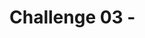 # Challenge 03 - <Title of Challenge> - Coach's Guide 

[< Previous Solution](./Solution-02.md) - **[Home](./README.md)** - [Next Solution >](./Solution-04.md)

## Notes & Guidance

Create a new guest user in your Entra ID tenant by clicking Invite guest user in User screen.

Use your personal email address while creating the guest user. You should get an invitation email from Microsoft.

You can put a personal message while inviting the user.

You can accept the invitation by opening your email and click the Accept Invitation button. 

Open the [authr](https://authr.biz/?requesttype=OpenIdConnect&scope=openid+profile&responsetype=id_token&responsemode=form_post&additionalparameters=prompt%3dlogin&importtype=AzureAD&tenant=microsoft.onmicrosoft.com&clientid=your-client-id) link.

Make sure to change the tenant=microsoft.onmicrosoft.com in the query parameter to your newly created tenant. It should be tenant=yourtenantname.onmicrosoft.com

Verify that Authorization Endpoint and Token Endpoint reflects the change.

Copy the Client ID from the Azure Portal by navigation Entra ID - App Registration - Overview - Application (client) ID.

Sign In using your personal email address. An One Time Passcode should be sent to your personal email address.

Once you enter the Passcode, you might be asked to create the account in Authenticator app. Go ahead and do that.

Once you sign in, you should see the ID Token in the authr.biz site.

Check the "idp" claim. It should be "mail". Check the "iss" claim, it is still your tenant. So, for B2B user, Identity provider is the third party provider based on the email address you provide but the token would be generated by your Entra ID Tenant.

Enable guest self-service sign up via user flows by navigating External Identities - External collaboration settings.

Create the sign-up user flow for the B2B user.

Navigate to the user flow, you can add external identity providers, custom user attribute etc. 

You could associate your application with the user flow to show to the users.